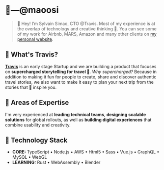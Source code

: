 # 🤖―@maoosi

> 👋 Hey! I’m Sylvain Simao, CTO @Travis. Most of my experience is at the overlap of technology and creative thinking 🤯. You can see some of my work for Airbnb, MARS, Amazon and many other clients on [my personal website](https://sylvainsimao.fr).

## 🥾 What's Travis?

**[Travis](https://travistravis.co)** is an early stage Startup and we are building a product that focuses on **supercharged storytelling for travel 🧳**. *Why supercharged?* Because in addition to making it fun for people to create, share and discover authentic travel stories, we also want to make it easy to plan your next trip from the stories that 🧙 inspire you.

## 🦾 Areas of Expertise

I'm very experienced at **leading technical teams**, **designing scalable solutions** for global rollouts, as well as **building digital experiences** that combine usability and creativity.

## 👾 Technology Stack

- **CORE:** TypeScript  •  Node.js  •  AWS  •  Html5  •  Sass  •  Vue.js  •  GraphQL  •  MySQL  •  WebGL
- **LEARNING:** Rust  •  WebAssembly  •  Blender
